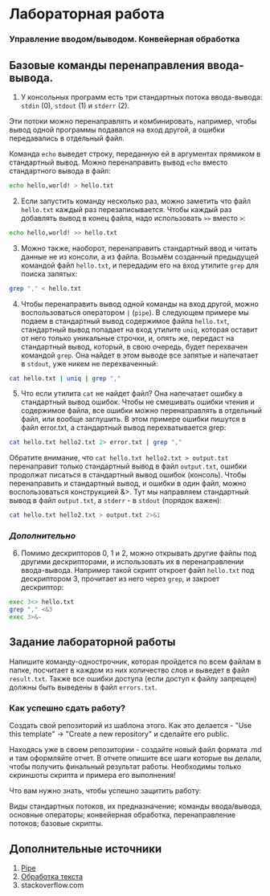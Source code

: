 # Лабораторная работа 
### Управление вводом/выводом. Конвейерная обработка

## Базовые команды перенаправления ввода-вывода.

1. У консольных программ есть три стандартных потока ввода-вывода: `stdin` (0), `stdout` (1) и `stderr` (2).

Эти потоки можно перенаправлять и комбинировать, например, чтобы вывод одной программы
подавался на вход другой, а ошибки передавались в отдельный файл.

Команда `echo` выведет строку, переданную ей в аргументах прямиком в стандартный вывод.
Можно перенаправить вывод `echo` вместо стандартного вывода в файл:

```bash
echo hello,world! > hello.txt
```

2. Если запустить команду несколько раз, можно заметить что файл `hello.txt` каждый раз перезаписывается.
Чтобы каждый раз добавлять вывод в конец файла, надо использовать `>>` вместо `>`:

```bash
echo hello,world! >> hello.txt
```

3. Можно также, наоборот, перенаправить стандартный ввод и читать данные не из консоли, а из файла.
Возьмём созданный предыдущей командой файл `hello.txt`, и передадим его на вход утилите `grep` для поиска запятых:

```bash
grep "," < hello.txt
```

4. Чтобы перенаправить вывод одной команды на вход другой, можно воспользоваться оператором `|` (`pipe`).
В следующем примере мы подаем в стандартный вывод содержимое файла `hello.txt`, 
стандартный вывод попадает на вход утилите `uniq`, которая оставит от него только уникальные строчки,
и, опять же, передаст на стандартный вывод, который, в свою очередь, будет перехвачен командой `grep`.
Она найдет в этом выводе все запятые и напечатает в `stdout`, уже никем не перехваченный:

```bash
cat hello.txt | uniq | grep ","
```

5. Что если утилита `cat` не найдет файл? Она напечатает ошибку в стандартный вывод ошибок.
Чтобы не смешивать ошибки чтения и содержимое файла, все ошибки можно перенаправлять в отдельный файл, 
или вообще заглушить. В этом примере ошибки пишутся в файл error.txt, а стандартный вывод перехватывается grep:

```bash
cat hello.txt hello2.txt 2> error.txt | grep ","
```

Обратите внимание, что ```cat hello.txt hello2.txt > output.txt``` перенаправит только стандартный вывод в файл `output.txt`,
ошибки продолжат писаться в стандартный вывод ошибок (консоль). Чтобы перенаправить и стандартный вывод, и ошибки
в один файл, можно воспользоваться конструкцией &>. Тут мы направляем стандартный вывод 
в файл `output.txt`, а `stderr` - в `stdout` (порядок важен):

```bash
cat hello.txt hello2.txt > output.txt 2>&1
```

### *Дополнительно*

6. Помимо дескрипторов 0, 1 и 2, можно открывать другие файлы под другими дескрипторами, и использовать их в перенаправлении
ввода-вывода. Например такой скрипт откроет файл `hello.txt` под дескриптором 3, прочитает из него через `grep`, и закроет дескриптор:

```bash
exec 3<> hello.txt
grep "," <&3
exec 3>&-
```


## Задание лабораторной работы

Напишите команду-однострочник, которая пройдется по всем файлам в папке, посчитает в каждом из них количество слов и выведет в файл `result.txt`.
Также все ошибки доступа (если доступ к файлу запрещен) должны быть выведены в файл `errors.txt`.

### Как успешно сдать работу?

Создать свой репозиторий из шаблона этого. Как это делается - "Use this template" -> "Create a new repository" и сделайте его public. 

Находясь уже в своем репозитории - создайте новый файл формата .md и там оформляйте отчет. В отчете опишите все шаги которые вы делали, чтобы получить финальный результат работы. Необходимы только скриншоты скрипта и примера его выполнения!

Что вам нужно знать, чтобы успешно защитить работу:

Виды стандартных потоков, их предназначение; команды ввода/вывода, основные операторы; конвейерная обработка, перенаправление потоков; базовые скрипты.

## Дополнительные источники

1. [Pipe](https://www.gnu.org/software/bash/manual/html_node/Pipelines.html)
2. [Обработка текста](https://se.ifmo.ru/~ad/Documentation/ABS_Guide_ru.html#VARSUBN)
3. stackoverflow.com
